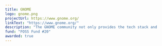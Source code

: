 ```yaml
---
title: GNOME
logo: gnome.png
projectUrl: https://www.gnome.org/
linkText: "https://www.gnome.org/"
description: "The GNOME community not only provides the tech stack and applications for a user-friendly Linux desktop, it is also pioneering in fostering inclusiveness and diversity through the community standards."
fund: "FOSS Fund #20"
awarded: true
---
```

